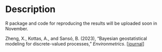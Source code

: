 # Description

R package and code for reproducing the results will be uploaded soon in November.

Zheng, X., Kottas, A., and Sansó, B. (2023), “Bayesian geostatistical modeling for discrete-valued processes,” *Environmetrics*.
\[[journal](https://onlinelibrary-wiley-com.ezproxy.uow.edu.au/doi/10.1002/env.2805#)\]
